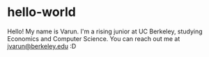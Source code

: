 # hello-world
Hello! 
My name is Varun. I'm a rising junior at UC Berkeley, studying Economics and Computer Science. You can reach out me at jvarun@berkeley.edu :D 
